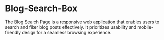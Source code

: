 # Blog-Search-Box
The Blog Search Page is a responsive web application that enables users to search and filter blog posts effectively. It prioritizes usability and mobile-friendly design for a seamless browsing experience.
